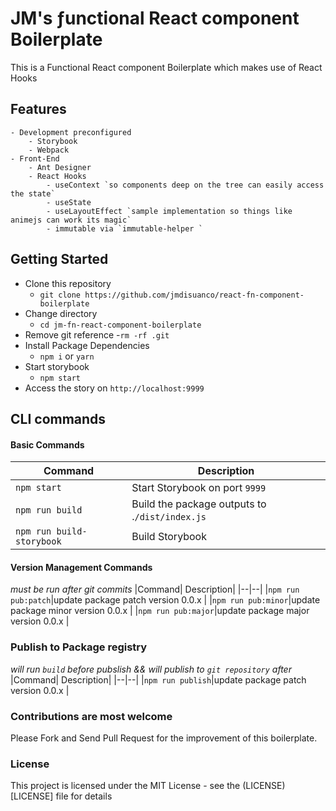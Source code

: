 # JM's ƒunctional React component Boilerplate
 This is a Functional React component Boilerplate which makes use of React Hooks
 
## Features
    - Development preconfigured
        - Storybook
        - Webpack
    - Front-End
        - Ant Designer
        - React Hooks
            - useContext `so components deep on the tree can easily access the state`
            - useState
            - useLayoutEffect `sample implementation so things like animejs can work its magic`
            - immutable via `immutable-helper `


## Getting Started
- Clone this repository
    - `git clone https://github.com/jmdisuanco/react-fn-component-boilerplate`
- Change directory
    - `cd jm-fn-react-component-boilerplate`
- Remove git reference
    -`rm -rf .git`
- Install Package Dependencies
    - `npm i` or `yarn`
- Start storybook
    - `npm start`
- Access the story on `http://localhost:9999`


## CLI commands
#### Basic Commands
|Command| Description|
|--|--|
|`npm start`| Start Storybook on port `9999`|
|`npm run build`| Build the package outputs to .`/dist/index.js`|
|`npm run build-storybook`|Build Storybook|

#### Version Management Commands
_must be run after git commits_
|Command| Description|
|--|--|
|`npm run pub:patch`|update package patch version 0.0.x |
|`npm run pub:minor`|update package minor version 0.0.x |
|`npm run pub:major`|update package major version 0.0.x |

### Publish to Package registry
_will run `build` before pubslish && will publish to `git repository` after_
|Command| Description|
|--|--|
|`npm run publish`|update package patch version 0.0.x |

### Contributions are most welcome
Please Fork and Send Pull Request for the improvement of this boilerplate.

### License 
This project is licensed under the MIT License - see the (LICENSE)[LICENSE] file for details


